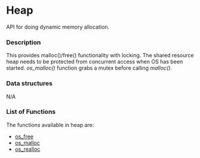 # Heap


API for doing dynamic memory allocation.


### Description

This provides malloc()/free() functionality with locking.  The shared resource heap needs to be protected from concurrent access when OS has been started. *os_malloc()* function grabs a mutex before calling *malloc()*.

### Data structures

N/A

### List of Functions


The functions available in heap are:

* [os_free](os_free)
* [os_malloc](os_malloc)
* [os_realloc](os_realloc)



